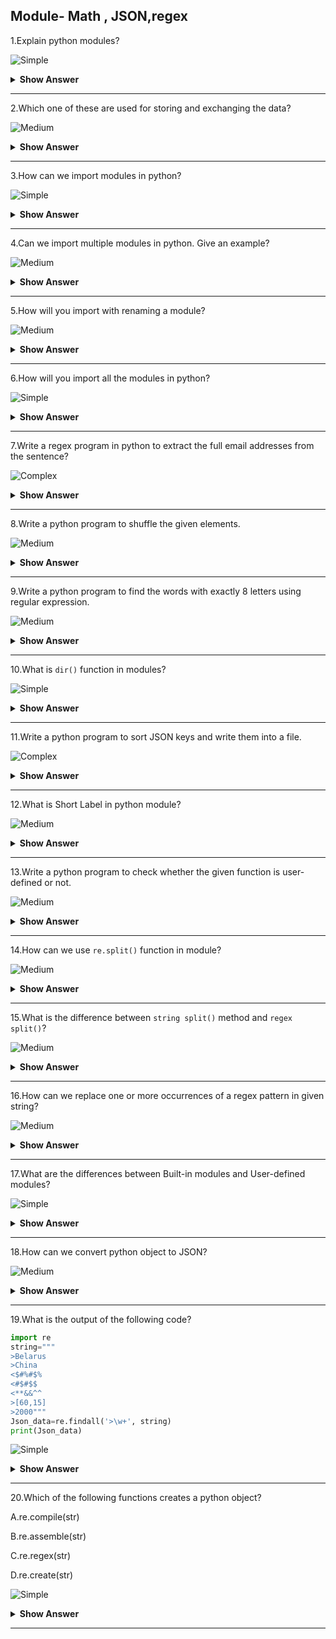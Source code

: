 ## Module- Math , JSON,regex

1.Explain python modules?

![Simple](https://raw.githubusercontent.com/revaturelabs/interviewquestions/aef8eff919a3b083089641381ed9a9101ed21fba/ComplexityTags/simple%20(2).svg)
<details markdown="1"><summary><b>Show Answer</b></summary>
  <blockquote markdown="1">
  
 - A file containing Python definitions and statements is known as a module. In python, Variables, classes, and functions can all be defined in a module. 
 - Executable file may also be included in a module.

**Example**: 
 
- File name: `example.py` , is called a module, and its module name is example.
   
```python
def add(a,b):
    return a+b
print(add(8,6))
```
  
- The above module is the main file

File name: `main.py`

```python 
import example
example.add()
```
  
**Output**:

> 14
    
  
  </blockquote> 
</details>

---

2.Which one of these are used for storing and exchanging the data?

![Medium](https://raw.githubusercontent.com/revaturelabs/interviewquestions/aef8eff919a3b083089641381ed9a9101ed21fba/ComplexityTags/Medium%20(2).svg)

<details markdown="1"><summary><b>Show Answer</b></summary>

> - In python, `JSON` is a syntax for storing and exchanging data.
> - Python have an built-in package called json, which is used to work with `JSON` data.
> - Because, it is easy for humans to browse and write. It's simple for machines to analyze and generate.
 
**import the JSON module :**
 
`import json`
  
</details>

---

3.How can we import modules in python?

![Simple](https://raw.githubusercontent.com/revaturelabs/interviewquestions/aef8eff919a3b083089641381ed9a9101ed21fba/ComplexityTags/simple%20(2).svg)

<details markdown="1"><summary><b>Show Answer</b></summary>
  <blockquote markdown="1">
  
- In Python, the `import` statement is used to import the whole module. Also, we can import specific categories and functions from a module.
  
**Example**:
  
- `import module name`
  
- To import modules in Python, we use the Python `import` keyword. With the assistance of the import keyword, each **built-in** and **user-defined** modules are imported.

**Example**
  
```python  
import math
print(math.sqrt(5))
```
  
**Output**:
  
> 2.23606797749979  
  
</blockquote>
    </details>
  
---  
  
4.Can we import multiple modules in python. Give an example?

![Medium](https://raw.githubusercontent.com/revaturelabs/interviewquestions/aef8eff919a3b083089641381ed9a9101ed21fba/ComplexityTags/Medium%20(2).svg)  
  
<details markdown="1"><summary><b>Show Answer</b></summary>
  
> - Yes, we can import multiple modules in python.
> - If we want to use more than one module, then we can import multiple modules. This is the simplest form to import a statement.

**Syntax**:
  
`import module1[,module2[,.. moduleN]`
  
```python
# Import two modules
import math, random
print(math.fact(5))
print(random.randint(10, 20))
```
  
**Output**:
  
> 120  
> 18

</details>
  
---

5.How will you import with renaming a module?

![Medium](https://raw.githubusercontent.com/revaturelabs/interviewquestions/aef8eff919a3b083089641381ed9a9101ed21fba/ComplexityTags/Medium%20(2).svg)

<details markdown="1"><summary><b>Show Answer</b></summary>
  
> If we want to use the module with a different name, we can use import_as statement. It is possible to import a particular method and use that method with a different name. 
Then, we can use that name in the entire program.

**Syntax**:  
  
`from module_name import name as alternae_name`
  
**Example**:
  
```python
#rename randint as number
from random import randint as number
print(number(100, 500))
```
  
</details>
  
  ---
  
6.How will you import all the modules in python?

![Simple](https://raw.githubusercontent.com/revaturelabs/interviewquestions/aef8eff919a3b083089641381ed9a9101ed21fba/ComplexityTags/simple%20(2).svg)

<details markdown="1"><summary><b>Show Answer</b></summary> 
  
> If we want to `import` all the functions and attributes of a specific module, instead of writing all names and functions names ,we can import all using              <b> * </b>. 
 
**Syntax**:
  
 `import *`

**Example**:
 
```python
from math import  *
print(pow(5,2))
```
  
**Output**:
  
> 25.0
  
</details>

---

7.Write a regex program in python to extract the full email addresses from the sentence?

![Complex](https://github.com/revaturelabs/interviewquestions/blob/dev/ComplexityTags/Complex%20(2).svg)

<details markdown="1"><summary><b>Show Answer</b></summary> 

```python
import re
string=input("enter the string")
regex=r'\S+@\S+'
emails=re.findall(regex, string)
print(emails)
```

**Output**:
  
> enter the string: hi my mail id is kavina@yahooo.com 
  
> ['kavina@yahooo.com']
  
</details>

---

8.Write a python program to shuffle the given elements.

![Medium](https://raw.githubusercontent.com/revaturelabs/interviewquestions/aef8eff919a3b083089641381ed9a9101ed21fba/ComplexityTags/Medium%20(2).svg)

<details markdown="1"><summary><b>Show Answer</b></summary> 
  
```python
import random
String=['appt','cat','bat','mat','sat']
print("before shuffling:",String)
random.shuffle(String)
print("after shuffling",String)
```
 
**Output**:
 
> before shuffling: ['appt', 'cat', 'bat', 'mat', 'sat'] 
  
> after shuffling: ['sat', 'mat', 'bat', 'appt', 'cat']
  
</details>

---

9.Write a python program to find the words with exactly 8 letters using regular expression.

![Medium](https://raw.githubusercontent.com/revaturelabs/interviewquestions/aef8eff919a3b083089641381ed9a9101ed21fba/ComplexityTags/Medium%20(2).svg)

<details markdown="1"><summary><b>Show Answer</b></summary> 

```python
import re
str='''Huge and tiny creatures are also an essential part of our ecosystem. 
Animals and other domesticated animals give humans food, fibre, and leather. 
A clean environment needs the help of wild creatures including birds, fishes, insects and honeybees to maintain its web of interconnected activity.'''
regex=r'\w{8}'
output=re.findall(regex, str)
print(output)
```

**Output**:

> ['creature', 'essentia', 'ecosyste', 'domestic', 'environm', 'creature', 'includin', 'honeybee', 'maintain', 'intercon', 'activity']
  
</details>

---

10.What is `dir()` function in modules?

![Simple](https://raw.githubusercontent.com/revaturelabs/interviewquestions/aef8eff919a3b083089641381ed9a9101ed21fba/ComplexityTags/simple%20(2).svg)

<details markdown="1"><summary><b>Show Answer</b></summary> 
  
> - In python,`dir()` is a built-in function. This function is used to list all the members in current modules.
> - When we use this `dir()` function with any object(like list,tuple,set,...), it will return properties , attributes and methods.
  
**Syntax**:
  
`dir([object])`
  
**Sample code**:
  
```python
import re
print(dir(re))  
```
  
**Output**:
  
> ['A', 'ASCII', 'DEBUG', 'DOTALL', 'I', 'IGNORECASE', 'L', 'LOCALE', 'M', 'MULTILINE', 'Match', 'Pattern', 'RegexFlag', 'S', 'Scanner', 'T', 'TEMPLATE', 'U', 'UNICODE', 'VERBOSE', 'X', '_MAXCACHE', '__all__', '__builtins__', '__cached__', '__doc__', '__file__', '__loader__', '__name__', '__package__', '__spec__', '__version__', '_cache', '_compile', '_compile_repl', '_expand', '_locale', '_pickle', '_special_chars_map', '_subx', 'compile', 'copyreg', 'enum', 'error', 'escape', 'findall', 'finditer', 'fullmatch', 'functools', 'match', 'purge', 'search', 'split', 'sre_compile', 'sre_parse', 'sub', 'subn', 'template']

</details>

---

11.Write a python program to sort JSON keys and write them into a file.

![Complex](https://github.com/revaturelabs/interviewquestions/blob/dev/ComplexityTags/Complex%20(2).svg)

<details markdown="1"><summary><b>Show Answer</b></summary>
  
> - In python, to sort JSON keys, first we need to import the JSON.
> - After importing the json data, we need to write into a file. Then, we should open a file and dump the data into a single file.
  
```python
import json
sampleData = {"id" : 1, "name" : "Ram", "age" : 29}
print("writing json data into a file")
with open("sampleData.json", "w") as write_file:
    json.dump(sampleData, write_file, indent=4, sort_keys=True)
print("writing JSON data into a file is done")
```
  
**Output**:
  
> writing json data into a file  
  
> writing json data into a file is done  

</details>

---

12.What is Short Label in python module?

![Medium](https://raw.githubusercontent.com/revaturelabs/interviewquestions/aef8eff919a3b083089641381ed9a9101ed21fba/ComplexityTags/Medium%20(2).svg)

<details markdown="1"><summary><b>Show Answer</b></summary> 
  <blockquote markdown="1">
  
 1. `\w` - This is a Word class (alphanumeric).
 2. `\d` - This label is for Digits.
 3. `\s` - Space label is used for an whitespace.
 4. `\W` - This label is for a Non-word class.
 5. `\D` - This is for Non-digit.
 6. `\S` - This label is for a Non-space. 
  
</blockquote>
    </details>

---

13.Write a python program to check whether the given function is user-defined or not.

![Medium](https://raw.githubusercontent.com/revaturelabs/interviewquestions/aef8eff919a3b083089641381ed9a9101ed21fba/ComplexityTags/Medium%20(2).svg)

<details markdown="1"><summary><b>Show Answer</b></summary>

```python
import types
def function(): 
    return 1
print(isinstance(function, types.FunctionType))
print(isinstance(max, types.LambdaType))
print(isinstance(abs, types.LambdaType))
```
  
**Output**:
  
>True

>False

>False  
  
</details>

---

14.How can we use `re.split()` function in module?

![Medium](https://raw.githubusercontent.com/revaturelabs/interviewquestions/aef8eff919a3b083089641381ed9a9101ed21fba/ComplexityTags/Medium%20(2).svg)

<details markdown="1"><summary><b>Show Answer</b></summary> 
  <blockquote markdown="1">
  
 - In python, `re.split()` is used to define how many splits you want to perform.
 - For example, if maxsplit=3, then it will do 3 splits.
  
**Syntax**:

 `re.split(pattern,string,maxsplit=0,flags=0)`
  
 - In regular expression, pattern and strings are the mandatory ones.
 - maxsplit and flag functions are not mandatory.
  
 1.pattern: In regular expression pattern, function is used for splitting the string.

 2.string: The string we want to perform split.

 3.maxsplit: The number of splits you want to perform.It's based upon the split size.

 4.flags: There are no flages applied, by default.
    
</blockquote>
</details>

---

15.What is the difference between `string split()` method and `regex split()`?

![Medium](https://raw.githubusercontent.com/revaturelabs/interviewquestions/aef8eff919a3b083089641381ed9a9101ed21fba/ComplexityTags/Medium%20(2).svg)

<details markdown="1"><summary><b>Show Answer</b></summary>
  <blockquote markdown="1">

`string split()`:

1.The `string split()` method is used to split the string into a list of substring with single fixed delimiter.

2.In `string split()` method, we can't inculde the seperator.

3.**Example** 

```python
#string split method
string="Hello guys, Welcome to my new programming language"
output=string.split()
print(output)
```

**Output**:

- ['Hello', 'guys,', 'Welcome', 'to', 'my', 'new', 'programming', 'language']

**regex split()**:

 1.The regex split() method is also used to split the into a list of substring s with an multiple delimiters.

 2.In regex split() method we can include the seperator.

 3.**Example**

```python
# regex split() method
import re
string="Hello-guys, Welcome to my new programming|language"
output = re.split("[-|,|.|\s]+", string)
print(output)
```

**Output**:

- ['Hello', 'guys', 'Welcome', 'to', 'my', 'new', 'programming', 'language']
    
    </blockquote>
</details>

---

16.How can we replace one or more occurrences of a regex pattern in given string?

![Medium](https://raw.githubusercontent.com/revaturelabs/interviewquestions/aef8eff919a3b083089641381ed9a9101ed21fba/ComplexityTags/Medium%20(2).svg)

<details markdown="1"><summary><b>Show Answer</b></summary>
  <blockquote markdown="1">

 - In python, we can use `sub()` and `subn()` methods to search and replace a string.
 - Using these methods, we can replace one or more occurrences of a regex pattern in the target string with the given string.
 - We have some regex replacement operations,
  
 1.`re.sub(paatern,replacement,string)` - this operation is used to find and replace the **all** occurrences of pattern.

 2.`re.sub(pattern,replacement,string,count=1)` - this operation is used to find and replace only the **first** occurrences of pattern.

 3.`re.sub(pattern,replacement,string,count=n)` - this operation is used to find and replace the **first n** occurrences of pattern.
    
    
</blockquote>
</details>

---

17.What are the differences between Built-in modules and User-defined modules?

![Simple](https://raw.githubusercontent.com/revaturelabs/interviewquestions/aef8eff919a3b083089641381ed9a9101ed21fba/ComplexityTags/simple%20(2).svg)

<details markdown="1"><summary><b>Show Answer</b></summary>
  <blockquote markdown="1">

**Built-in modules**:

 1.Built-in modules comes with default python installation.
    
 2.Built-in modules provides a lot od reusable code.
    
 3.Some built-in modules are,
    
 - datetime
 - os
 - math
 - random
 - sys
  
**User-defined modules**:

 1.The modules which are defined by user is called a user-defined module.

 2.User can create own modules which contains classes,functions ,variables,etc.

 3.User-defined modules are created as per our requirements.
   
   </blockquote>

</details>

---

18.How can we convert python object to JSON?

![Medium](https://raw.githubusercontent.com/revaturelabs/interviewquestions/aef8eff919a3b083089641381ed9a9101ed21fba/ComplexityTags/Medium%20(2).svg)

<details markdown="1"><summary><b>Show Answer</b></summary>

> In python, we have python object,which can convert object into a json by using `json.dumps()` method.

**Example**:

```python
import json
x = {
  "name": "Jack",
  "age": 30,
  "city": "London"
}
y = json.dumps(x)
print(y)
```

**Output**:

> {"name": "Jack", "age": 30, "city": "London"}

> When we convert python string to json, python objects are converted into the json.

Example :

dict-object,
  
list-array,
  
tuple-array...

</details>

---

19.What is the output of the following code?

```python
import re
string="""
>Belarus
>China
<$#%#$%
<#$#$$
<**&&^^
>[60,15]
>2000"""
Json_data=re.findall('>\w+', string)
print(Json_data)
```

![Simple](https://raw.githubusercontent.com/revaturelabs/interviewquestions/aef8eff919a3b083089641381ed9a9101ed21fba/ComplexityTags/simple%20(2).svg)

<details markdown="1"><summary><b>Show Answer</b></summary>

> ['>Belarus', '>China', '>2000']

<details markdown="1"><summary><b>Explanation</b></summary>

> The Ouptut of the code is (['>Belarus', '>China', '>2000']) starts with > sign. It will return only those statements.

</details>
</details>

---

20.Which of the following functions creates a python object?

 A.re.compile(str)
 
 B.re.assemble(str)
 
 C.re.regex(str)
 
 D.re.create(str)
 
![Simple](https://raw.githubusercontent.com/revaturelabs/interviewquestions/aef8eff919a3b083089641381ed9a9101ed21fba/ComplexityTags/simple%20(2).svg)

<details markdown="1"><summary><b>Show Answer</b></summary>

> Option A.`re.compile(str)`

<details markdown="1"><summary><b>Explanation</b></summary>

> The function `re.compile(srt)` compiles a pattern of regular expression into an object of regular `expression. `re.compile(str)` is the only function that creates an object.

</details>
</details>

---
  
  
  
